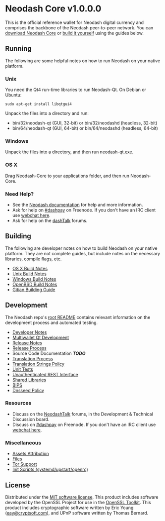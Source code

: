 Neodash Core v1.0.0.0
=====================

This is the official reference wallet for Neodash digital currency and comprises the backbone of the Neodash peer-to-peer network. You can [download Neodash Core](https://github.com/CryptoMonzt0r/neodash/releases) or [build it yourself](#building) using the guides below.

Running
---------------------
The following are some helpful notes on how to run Neodash on your native platform.

### Unix

You need the Qt4 run-time libraries to run Neodash-Qt. On Debian or Ubuntu:

	sudo apt-get install libqtgui4

Unpack the files into a directory and run:

- bin/32/neodash-qt (GUI, 32-bit) or bin/32/neodashd (headless, 32-bit)
- bin/64/neodash-qt (GUI, 64-bit) or bin/64/neodashd (headless, 64-bit)



### Windows

Unpack the files into a directory, and then run neodash-qt.exe.

### OS X

Drag Neodash-Core to your applications folder, and then run Neodash-Core.

### Need Help?

* See the [Neodash documentation](https://dashpay.atlassian.net/wiki/display/DOC)
for help and more information.
* Ask for help on [#dashpay](http://webchat.freenode.net?channels=dashpay) on Freenode. If you don't have an IRC client use [webchat here](http://webchat.freenode.net?channels=dashpay).
* Ask for help on the [dashTalk](https://dashtalk.org/) forums.

Building
---------------------
The following are developer notes on how to build Neodash on your native platform. They are not complete guides, but include notes on the necessary libraries, compile flags, etc.

- [OS X Build Notes](build-osx.md)
- [Unix Build Notes](build-unix.md)
- [Windows Build Notes](build-windows.md)
- [OpenBSD Build Notes](build-openbsd.md)
- [Gitian Building Guide](gitian-building.md)

Development
---------------------
The Neodash repo's [root README](/README.md) contains relevant information on the development process and automated testing.

- [Developer Notes](developer-notes.md)
- [Multiwallet Qt Development](multiwallet-qt.md)
- [Release Notes](release-notes.md)
- [Release Process](release-process.md)
- Source Code Documentation ***TODO***
- [Translation Process](translation_process.md)
- [Translation Strings Policy](translation_strings_policy.md)
- [Unit Tests](unit-tests.md)
- [Unauthenticated REST Interface](REST-interface.md)
- [Shared Libraries](shared-libraries.md)
- [BIPS](bips.md)
- [Dnsseed Policy](dnsseed-policy.md)

### Resources
* Discuss on the [NeodashTalk](https://dashtalk.org/) forums, in the Development & Technical Discussion board.
* Discuss on [#dashpay](http://webchat.freenode.net/?channels=dashpay) on Freenode. If you don't have an IRC client use [webchat here](http://webchat.freenode.net/?channels=#dashpay).

### Miscellaneous
- [Assets Attribution](assets-attribution.md)
- [Files](files.md)
- [Tor Support](tor.md)
- [Init Scripts (systemd/upstart/openrc)](init.md)

License
---------------------
Distributed under the [MIT software license](http://www.opensource.org/licenses/mit-license.php).
This product includes software developed by the OpenSSL Project for use in the [OpenSSL Toolkit](https://www.openssl.org/). This product includes
cryptographic software written by Eric Young ([eay@cryptsoft.com](mailto:eay@cryptsoft.com)), and UPnP software written by Thomas Bernard.
